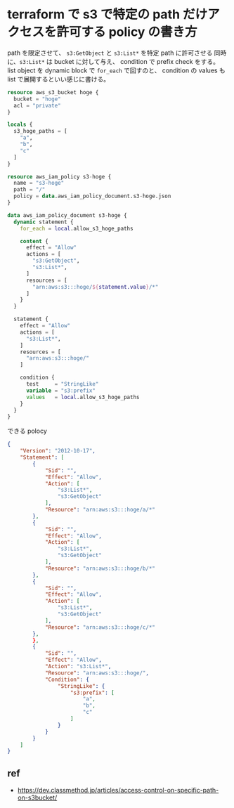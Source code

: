 terraform で s3 で特定の path だけアクセスを許可する policy の書き方
===

path を限定させて、 `s3:GetObject` と `s3:List*` を特定 path に許可させる
同時に、`s3:List*` は bucket に対して与え、 condition で prefix check をする。
list object を dynamic block で `for_each` で回すのと、 condition の values も list で展開するといい感じに書ける。

```terraform
resource aws_s3_bucket hoge {
  bucket = "hoge"
  acl = "private"
}

locals {
  s3_hoge_paths = [
    "a",
    "b",
    "c"
  ]
}

resource aws_iam_policy s3-hoge {
  name = "s3-hoge"
  path = "/"
  policy = data.aws_iam_policy_document.s3-hoge.json
}

data aws_iam_policy_document s3-hoge {
  dynamic statement {
    for_each = local.allow_s3_hoge_paths

    content {
      effect = "Allow"
      actions = [
        "s3:GetObject",
        "s3:List*",
      ]
      resources = [
        "arn:aws:s3:::hoge/${statement.value}/*"
      ]
    }
  }

  statement {
    effect = "Allow"
    actions = [
      "s3:List*",
    ]
    resources = [
      "arn:aws:s3:::hoge/"
    ]

    condition {
      test     = "StringLike"
      variable = "s3:prefix"
      values   = local.allow_s3_hoge_paths
    }
  }
}
```

できる polocy

```json
{
    "Version": "2012-10-17",
    "Statement": [
        {
            "Sid": "",
            "Effect": "Allow",
            "Action": [
                "s3:List*",
                "s3:GetObject"
            ],
            "Resource": "arn:aws:s3:::hoge/a/*"
        },
        {
            "Sid": "",
            "Effect": "Allow",
            "Action": [
                "s3:List*",
                "s3:GetObject"
            ],
            "Resource": "arn:aws:s3:::hoge/b/*"
        },
        {
            "Sid": "",
            "Effect": "Allow",
            "Action": [
                "s3:List*",
                "s3:GetObject"
            ],
            "Resource": "arn:aws:s3:::hoge/c/*"
        },
        },
        {
            "Sid": "",
            "Effect": "Allow",
            "Action": "s3:List*",
            "Resource": "arn:aws:s3:::hoge/",
            "Condition": {
                "StringLike": {
                    "s3:prefix": [
                        "a",
                        "b",
                        "c"
                    ]
                }
            }
        }
    ]
}
```

## ref
- https://dev.classmethod.jp/articles/access-control-on-specific-path-on-s3bucket/
